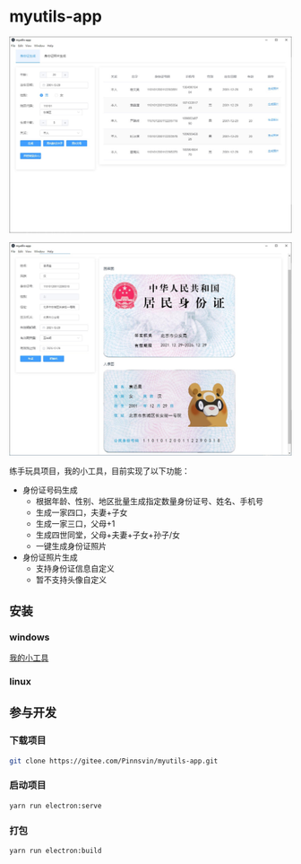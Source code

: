 # myutils-app

![](./images/home.jpg)

![](./images/idcard-image.jpg)

练手玩具项目，我的小工具，目前实现了以下功能：

* 身份证号码生成
  * 根据年龄、性别、地区批量生成指定数量身份证号、姓名、手机号
  * 生成一家四口，夫妻+子女
  * 生成一家三口，父母+1
  * 生成四世同堂，父母+夫妻+子女+孙子/女
  * 一键生成身份证照片
* 身份证照片生成
  * 支持身份证信息自定义
  * 暂不支持头像自定义

## 安装

### windows
[我的小工具](https://gitee.com/Pinnsvin/myutils-app/releases)

### linux

## 参与开发

### 下载项目
```bash
git clone https://gitee.com/Pinnsvin/myutils-app.git
```

### 启动项目
```bash 
yarn run electron:serve
```

### 打包
```bash
yarn run electron:build
```
